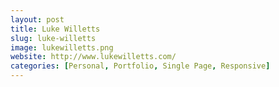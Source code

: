```yaml
---
layout: post
title: Luke Willetts
slug: luke-willetts
image: lukewilletts.png
website: http://www.lukewilletts.com/
categories: [Personal, Portfolio, Single Page, Responsive]
---
```

